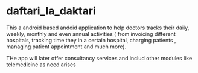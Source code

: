 # daftari_la_daktari
This a android based andoid application to help doctors tracks their daily, weekly, monthly and even annual activities ( from invoicing different hospitals, tracking time they in  a certain hospital, charging patients , managing patient appointment and much more).

THe app will later offer consultancy services and includ other modules like telemedicine as need arises
